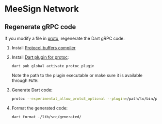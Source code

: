 # MeeSign Network

## Regenerate gRPC code

If you modify a file in [proto](proto), regenerate the Dart gRPC code:

1. Install [Protocol buffers compiler](https://github.com/protocolbuffers/protobuf#protocol-compiler-installation)

2. Install [Dart plugin for protoc](https://pub.dev/packages/protoc_plugin):

   ```bash
   dart pub global activate protoc_plugin
   ```

   Note the path to the plugin executable or make sure it is available through `PATH`.

3. Generate Dart code:

   ```bash
   protoc --experimental_allow_proto3_optional --plugin=/path/to/bin/protoc-gen-dart --dart_out=grpc:lib/src/generated/ -I proto proto/meesign.proto
   ```

4. Format the generated code:

   ```bash
   dart format ./lib/src/generated/
   ```
